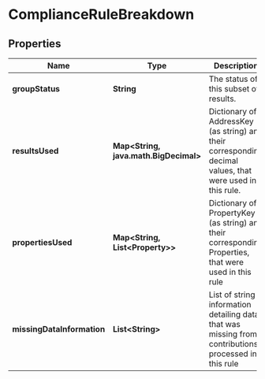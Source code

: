 

# ComplianceRuleBreakdown


## Properties

| Name | Type | Description | Notes |
|------------ | ------------- | ------------- | -------------|
|**groupStatus** | **String** | The status of this subset of results. |  |
|**resultsUsed** | **Map&lt;String, java.math.BigDecimal&gt;** | Dictionary of AddressKey (as string) and their corresponding decimal values, that were used in this rule. |  |
|**propertiesUsed** | **Map&lt;String, List&lt;Property&gt;&gt;** | Dictionary of PropertyKey (as string) and their corresponding Properties, that were used in this rule |  |
|**missingDataInformation** | **List&lt;String&gt;** | List of string information detailing data that was missing from contributions processed in this rule |  |



